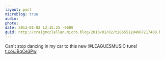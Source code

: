```yaml
---
layout: post
microblog: true
audio: 
photo: 
date: 2013-01-02 13:15:25 -0600
guid: http://craigmcclellan.micro.blog/2013/01/02/t286551284067217408.html
---
```

Can't stop dancing in my car to this new @LEAGUESMUSIC tune! [t.co/JBqCe3Pw](http://t.co/JBqCe3Pw)

